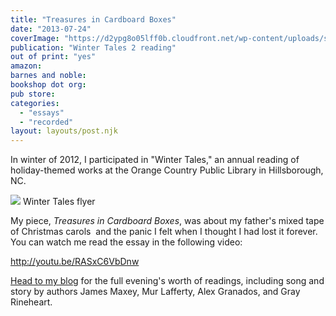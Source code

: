 ```yaml
---
title: "Treasures in Cardboard Boxes"
date: "2013-07-24"
coverImage: "https://d2ypg8o05lff0b.cloudfront.net/wp-content/uploads/sites/3/pages/WinterTales2.png"
publication: "Winter Tales 2 reading"
out of print: "yes"
amazon: 
barnes and noble: 
bookshop dot org:
pub store:
categories:
  - "essays"
  - "recorded"
layout: layouts/post.njk
---
```


In winter of 2012, I participated in "Winter Tales," an annual reading of holiday-themed works at the Orange Country Public Library in Hillsborough, NC.

![](https://d2ypg8o05lff0b.cloudfront.net/wp-content/uploads/sites/3/pages/WinterTales2.png) Winter Tales flyer

My piece, _Treasures in Cardboard Boxes_, was about my father's mixed tape of Christmas carols  and the panic I felt when I thought I had lost it forever. You can watch me read the essay in the following video:

http://youtu.be/RASxC6VbDnw

[Head to my blog](/blog/2013/01/winter-tales-the-readings/ "The Gourmez") for the full evening's worth of readings, including song and story by authors James Maxey, Mur Lafferty, Alex Granados, and Gray Rineheart.
